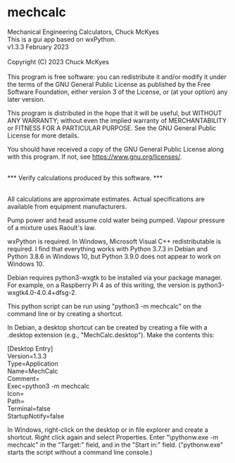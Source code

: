 # mechcalc

Mechanical Engineering Calculators, Chuck McKyes<br>
This is a gui app based on wxPython.<br>
v1.3.3 February 2023<br>
<br>
Copyright (C) 2023 Chuck McKyes</br>
<br>
This program is free software: you can redistribute it and/or modify
it under the terms of the GNU General Public License as published by
the Free Software Foundation, either version 3 of the License, or
(at your option) any later version.

This program is distributed in the hope that it will be useful,
but WITHOUT ANY WARRANTY; without even the implied warranty of
MERCHANTABILITY or FITNESS FOR A PARTICULAR PURPOSE.  See the
GNU General Public License for more details.

You should have received a copy of the GNU General Public License
along with this program.  If not, see <https://www.gnu.org/licenses/>.

<br>
*** Verify calculations produced by this software. ***<br><br>

All calculations are approximate estimates. Actual specifications
are available from equipment manufacturers.

Pump power and head assume cold water being pumped.
Vapour pressure of a mixture uses Raoult's law.

wxPython is required. In Windows, Microsoft Visual C++
redistributable is required. I find that everything works
with Python 3.7.3 in Debian and Python 3.8.6 in Windows 10,
but Python 3.9.0 does not appear to work on Windows 10.

Debian requires python3-wxgtk to be installed via your package manager.
For example, on a Raspberry Pi 4 as of this writing, the version is
python3-wxgtk4.0-4.0.4+dfsg-2.

This python script can be run using "python3 -m mechcalc" on the
command line or by creating a shortcut.

In Debian, a desktop shortcut can be created by creating
a file with a .desktop extension (e.g., "MechCalc.desktop").
Make the contents this:

[Desktop Entry]<br>
Version=1.3.3<br>
Type=Application<br>
Name=MechCalc<br>
Comment=<br>
Exec=python3 -m mechcalc<br>
Icon=<br>
Path=<br>
Terminal=false<br>
StartupNotify=false<br>

In Windows, right-click on the desktop or in file explorer
and create a shortcut. Right click again and select Properties.
Enter "<your python install directory>\pythonw.exe -m mechcalc"
in the "Target:" field, and <your python install directory>
in the "Start in:" field. ("pythonw.exe" starts the script without
a command line console.)
